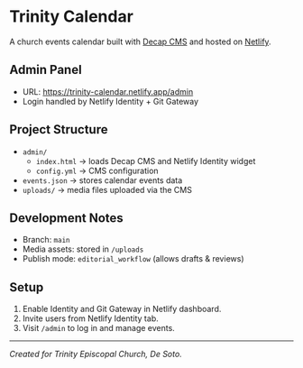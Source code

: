 # Trinity Calendar

A church events calendar built with [Decap CMS](https://decapcms.org/) and hosted on [Netlify](https://www.netlify.com/).

## Admin Panel
- URL: https://trinity-calendar.netlify.app/admin
- Login handled by Netlify Identity + Git Gateway

## Project Structure
- `admin/`
  - `index.html` → loads Decap CMS and Netlify Identity widget
  - `config.yml` → CMS configuration
- `events.json` → stores calendar events data
- `uploads/` → media files uploaded via the CMS

## Development Notes
- Branch: `main`
- Media assets: stored in `/uploads`
- Publish mode: `editorial_workflow` (allows drafts & reviews)

## Setup
1. Enable Identity and Git Gateway in Netlify dashboard.
2. Invite users from Netlify Identity tab.
3. Visit `/admin` to log in and manage events.

---
*Created for Trinity Episcopal Church, De Soto.*
